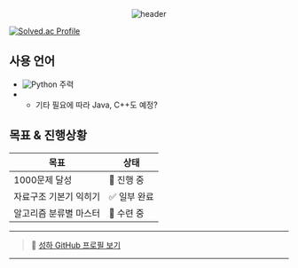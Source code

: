 <div align="center">
  <img src="https://capsule-render.vercel.app/api?type=waving&color=0:5BCEFA,100:004AAD&height=200&section=header&text=성하의%20코딩%20공부&fontSize=40&fontColor=ffffff" alt="header">
</div>

 

 [![Solved.ac Profile](http://mazassumnida.wtf/api/v2/generate_badge?boj=julle0123)](https://solved.ac/profile/julle0123)

## 사용 언어

- ![Python](https://img.shields.io/badge/Python-3776AB?style=flat-square&logo=python&logoColor=white) 주력
- + 기타 필요에 따라 Java, C++도 예정?

## 목표 & 진행상황

| 목표 | 상태 |
|------|------|
| 1000문제 달성 | 🔄 진행 중 |
| 자료구조 기본기 익히기 | ✅ 일부 완료 |
| 알고리즘 분류별 마스터 | 🧠 수련 중 |



---

> 🔗 [성하 GitHub 프로필 보기](https://github.com/julle0123)

---

